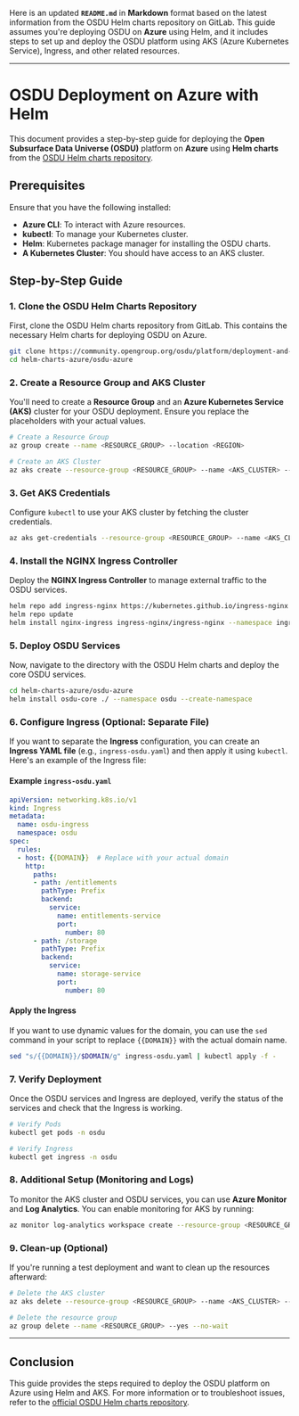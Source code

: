 Here is an updated **`README.md`** in **Markdown** format based on the latest information from the OSDU Helm charts repository on GitLab. This guide assumes you're deploying OSDU on **Azure** using Helm, and it includes steps to set up and deploy the OSDU platform using AKS (Azure Kubernetes Service), Ingress, and other related resources.

---

# OSDU Deployment on Azure with Helm

This document provides a step-by-step guide for deploying the **Open Subsurface Data Universe (OSDU)** platform on **Azure** using **Helm charts** from the [OSDU Helm charts repository](https://community.opengroup.org/osdu/platform/deployment-and-operations/helm-charts-azure/-/blob/master/osdu-azure/README.md). 

## Prerequisites

Ensure that you have the following installed:

- **Azure CLI**: To interact with Azure resources.
- **kubectl**: To manage your Kubernetes cluster.
- **Helm**: Kubernetes package manager for installing the OSDU charts.
- **A Kubernetes Cluster**: You should have access to an AKS cluster.

## Step-by-Step Guide

### 1. Clone the OSDU Helm Charts Repository

First, clone the OSDU Helm charts repository from GitLab. This contains the necessary Helm charts for deploying OSDU on Azure.

```bash
git clone https://community.opengroup.org/osdu/platform/deployment-and-operations/helm-charts-azure.git
cd helm-charts-azure/osdu-azure
```

### 2. Create a Resource Group and AKS Cluster

You'll need to create a **Resource Group** and an **Azure Kubernetes Service (AKS)** cluster for your OSDU deployment. Ensure you replace the placeholders with your actual values.

```bash
# Create a Resource Group
az group create --name <RESOURCE_GROUP> --location <REGION>

# Create an AKS Cluster
az aks create --resource-group <RESOURCE_GROUP> --name <AKS_CLUSTER> --node-count 3 --enable-addons monitoring --generate-ssh-keys
```

### 3. Get AKS Credentials

Configure `kubectl` to use your AKS cluster by fetching the cluster credentials.

```bash
az aks get-credentials --resource-group <RESOURCE_GROUP> --name <AKS_CLUSTER>
```

### 4. Install the NGINX Ingress Controller

Deploy the **NGINX Ingress Controller** to manage external traffic to the OSDU services.

```bash
helm repo add ingress-nginx https://kubernetes.github.io/ingress-nginx
helm repo update
helm install nginx-ingress ingress-nginx/ingress-nginx --namespace ingress-controller --create-namespace
```

### 5. Deploy OSDU Services

Now, navigate to the directory with the OSDU Helm charts and deploy the core OSDU services.

```bash
cd helm-charts-azure/osdu-azure
helm install osdu-core ./ --namespace osdu --create-namespace
```

### 6. Configure Ingress (Optional: Separate File)

If you want to separate the **Ingress** configuration, you can create an **Ingress YAML file** (e.g., `ingress-osdu.yaml`) and then apply it using `kubectl`. Here's an example of the Ingress file:

#### Example `ingress-osdu.yaml`

```yaml
apiVersion: networking.k8s.io/v1
kind: Ingress
metadata:
  name: osdu-ingress
  namespace: osdu
spec:
  rules:
  - host: {{DOMAIN}}  # Replace with your actual domain
    http:
      paths:
      - path: /entitlements
        pathType: Prefix
        backend:
          service:
            name: entitlements-service
            port:
              number: 80
      - path: /storage
        pathType: Prefix
        backend:
          service:
            name: storage-service
            port:
              number: 80
```

#### Apply the Ingress

If you want to use dynamic values for the domain, you can use the `sed` command in your script to replace `{{DOMAIN}}` with the actual domain name.

```bash
sed "s/{{DOMAIN}}/$DOMAIN/g" ingress-osdu.yaml | kubectl apply -f -
```

### 7. Verify Deployment

Once the OSDU services and Ingress are deployed, verify the status of the services and check that the Ingress is working.

```bash
# Verify Pods
kubectl get pods -n osdu

# Verify Ingress
kubectl get ingress -n osdu
```

### 8. Additional Setup (Monitoring and Logs)

To monitor the AKS cluster and OSDU services, you can use **Azure Monitor** and **Log Analytics**. You can enable monitoring for AKS by running:

```bash
az monitor log-analytics workspace create --resource-group <RESOURCE_GROUP> --workspace-name <LOG_ANALYTICS_WORKSPACE>
```

### 9. Clean-up (Optional)

If you're running a test deployment and want to clean up the resources afterward:

```bash
# Delete the AKS cluster
az aks delete --resource-group <RESOURCE_GROUP> --name <AKS_CLUSTER> --yes --no-wait

# Delete the resource group
az group delete --name <RESOURCE_GROUP> --yes --no-wait
```

---

## Conclusion

This guide provides the steps required to deploy the OSDU platform on Azure using Helm and AKS. For more information or to troubleshoot issues, refer to the [official OSDU Helm charts repository](https://community.opengroup.org/osdu/platform/deployment-and-operations/helm-charts-azure/-/blob/master/osdu-azure/README.md).

